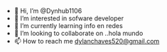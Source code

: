 - 👋 Hi, I’m @Dynhub1106
- 👀 I’m interested in sofware developer
- 🌱 I’m currently learning  info en redes
- 💞️ I’m looking to collaborate on ..hola mundo
- 📫 How to reach me dylanchaves520@gmail.com

<!---
Dynhub1106/Dynhub1106 is a ✨ special ✨ repository because its `README.md` (this file) appears on your GitHub profile.
You can click the Preview link to take a look at your changes.
--->
